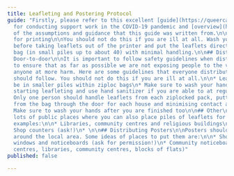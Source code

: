 ```yaml
---
title: Leafleting and Postering Protocol
guide: "Firstly, please refer to this excellent [guide](https://queercare.network/our-work/resources/covid-19/policy-for-doing-support-work-in-the-covid-19-pandemic/)
  for conducting support work in the COVID-19 pandemic and [overview](https://queercare.network/our-work/resources/covid-19/principles-and-assumptions-for-doing-support-work-in-the-covid-19-pandemic/)
  of the assumptions and guidance that this guide was written from.\n\n## Safety precautions
  for printing\n\nYou should not do this if you are ill at all. Wash your hands thoroughly
  before taking leaflets out of the printer and put the leaflets directly into a ziploc
  bag (in small piles up to about 40) with minimal handling.\n\n## Distributing Leaflets\n\n###
  Door-to-door\n\nIt is important to follow safety guidelines when distributing leaflets
  to ensure that as far as possible we are not exposing people to the virus and putting
  anyone at more harm. Here are some guidelines that everyone distributing leaflets
  should follow. You should not do this if you are ill at all.\n\n* Leaflets should
  be in smaller piles within ziploc bags\n* Make sure to wash your hands well before
  starting leafleting and use hand sanitizer if you are able to at regular intervals.\n*
  Only one person should handle leaflets from each ziplocked pack, putting them directly
  from the bag through the door for each house and minimising contact as far as possible\n*
  Make sure to wash your hands after you are finished too\n\n## Other\n\nThere are
  lots of public places where you can also place piles of leaflets for people. Some
  examples:\n\n* Libraries, community centres and religious buildings\n* Cafes\n*
  Shop counters (ask!)\n* \n\n## Distributing Posters\n\nPosters should be put up
  around the local area. Some ideas of places to put them are:\n\n* Shop and cafe
  windows and noticeboards (ask for permission!)\n* Community noticeboards (try religious
  centres, libraries, community centres, blocks of flats)"
published: false

---
```

